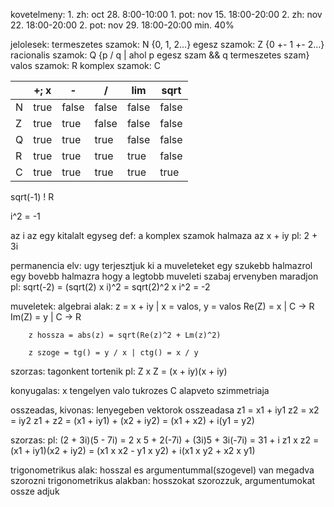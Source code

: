 kovetelmeny:
	1. zh: oct 28. 8:00-10:00
	1. pot: nov 15. 18:00-20:00
	2. zh: nov 22. 18:00-20:00
	2. pot: nov 29. 18:00-20:00
	min. 40%

jelolesek:
	termeszetes szamok: N
		{0, 1, 2...}
	egesz szamok: Z
		{0 +- 1 +- 2...}
	racionalis szamok: Q
		{p / q | ahol p egesz szam &&  q termeszetes szam}
	valos szamok: R
	komplex szamok: C

|     | +; x | -     | /     | lim   | sqrt  |
| --- | ---- | ----- | ----- | ----- | ----- |
| N   | true | false | false | false | false |
| Z   | true | true  | false | false | false |
| Q   | true | true  | true  | false | false |
| R   | true | true  | true  | true  | false | 
| C   | true | true  | true  | true  | true  |

sqrt(-1) ! R

i^2 = -1

az i az egy kitalalt egyseg
def:
	a komplex szamok halmaza az x + iy
	pl: 2 + 3i

permanencia elv:
	ugy terjesztjuk ki a muveleteket egy szukebb halmazrol egy bovebb halmazra hogy a legtobb muveleti szabaj ervenyben maradjon
	pl: sqrt(-2) = (sqrt(2) x i)^2 = sqrt(2)^2 x i^2 = -2

muveletek:
	algebrai alak:
		z = x + iy | x = valos, y = valos
		Re(Z) = x | C -> R
		Im(Z) = y | C -> R
		
		z hossza = abs(z) = sqrt(Re(z)^2 + Lm(z)^2)
		
		z szoge = tg() = y / x | ctg() = x / y

szorzas:
	tagonkent tortenik pl: Z x Z = (x + iy)(x + iy)

konyugalas:
	x tengelyen valo tukrozes
	C alapveto szimmetriaja

osszeadas, kivonas:
	lenyegeben vektorok osszeadasa
	z1 = x1 + iy1
	z2 = x2 = iy2
	z1 + z2 = (x1 + iy1) + (x2 + iy2) = (x1 + x2) + i(y1 = y2)

szorzas:
	pl: (2 + 3i)(5 - 7i) = 2 x 5 + 2(-7i) + (3i)5 + 3i(-7i) = 31 + i
	z1 x z2 = (x1 + iy1)(x2 + iy2) = (x1 x x2 - y1 x y2) + i(x1 x y2 + x2 x y1)

trigonometrikus alak:
	hosszal es argumentummal(szogevel) van megadva
	szorozni trigonometrikus alakban: hosszokat szorozzuk, argumentumokat ossze adjuk